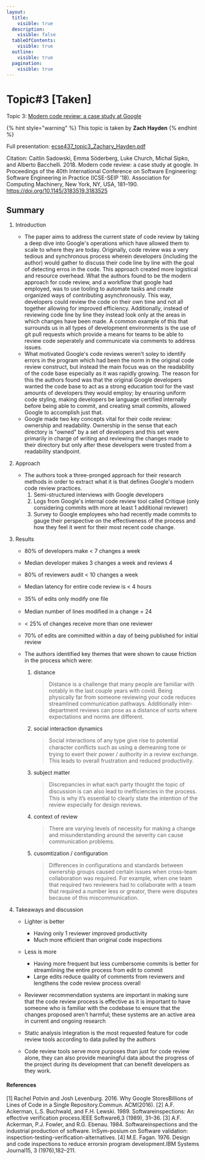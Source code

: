 ```yaml
---
layout:
  title:
    visible: true
  description:
    visible: false
  tableOfContents:
    visible: true
  outline:
    visible: true
  pagination:
    visible: true
---
```


# Topic#3 \[Taken]

Topic 3: [Modern code review: a case study at Google](https://dl.acm.org/doi/abs/10.1145/3183519.3183525)

{% hint style="warning" %}
This topic is taken by **Zach Hayden**
{% endhint %}


Full presentation: [ecse437_topic3_Zachary_Hayden.pdf](https://github.com/zachary0249/ECSE437/files/12819414/ecse437_topic3_Zachary_Hayden.pdf)

Citation: Caitlin Sadowski, Emma Söderberg, Luke Church, Michal Sipko, and Alberto Bacchelli. 2018. Modern code review: a case study at google. In Proceedings of the 40th International Conference on Software Engineering: Software Engineering in Practice (ICSE-SEIP '18). Association for Computing Machinery, New York, NY, USA, 181–190. https://doi.org/10.1145/3183519.3183525

## Summary
1. Introduction

   * The paper aims to address the current state of code review by taking a deep dive into Google's operations which have allowed them to scale to where they are today. Originally, code review was a very tedious and synchronous process wherein developers (including the author) would gather to discuss their code line by line with the goal of detecting erros in the code. This approach created more logistical and resource overhead. What the authors found to be the modern approach for code review, and a workflow that google had employed, was to use tooling to automate tasks and create organized ways of contributing asynchronously. This way, developers could review the code on their own time and not all together allowing for improved efficiency. Additionally, instead of reviewing code line by line they instead look only at the areas in which changes have been made. A common example of this that surrounds us in all types of development environments is the use of git pull requests which provide a means for teams to be able to review code seperately and communicate via comments to address issues.
   * What motivated Google's code reviews weren't soley to identify errors in the program which had been the norm in the original code review construct, but instead the main focus was on the readability of the code base especially as it was rapidly growing. The reason for this the authors found was that the original Google developers wanted the code base to act as a strong education tool for the vast amounts of developers they would employ; by ensuring uniform code styling, making developers be language certified internally before being able to commit, and creating small commits, allowed Google to accomplish just that.
   * Google made two key concepts vital for their code review: ownership and readability. Ownership in the sense that each directory is "owned" by a set of developers and this set were primarily in charge of writing and reviewing the changes made to their directory but only after these developers were trusted from a readability standpoint.

3. Approach

    * The authors took a three-pronged approach for their research methods in order to extract what it is that defines Google's modern code review practices.
      1. Semi-structured interviews with Google developers
      2. Logs from Google's internal code review tool called Critique (only considering commits with more at least 1 additional reviewer)
      3. Survey to Google employees who had recently made commits to gauge their perspective on the effectiveness of the process and how they feel it went for their most recent code change.

4. Results
  
    * 80% of developers make < 7 changes a week
    * Median developer makes 3 changes a week and
  reviews 4
    * 80% of reviewers audit < 10 changes a week
    * Median latency for entire code review is < 4
  hours
    * 35% of edits only modify one ﬁle
    * Median number of lines modiﬁed in a change =
  24
    * < 25% of changes receive more than one
  reviewer
    * 70% of edits are committed within a day of
  being published for initial review
  
    * The authors identified key themes that were shown to cause friction in the process which were: 
      1. distance
  
          > Distance is a challenge that many people are familiar with notably
  in the last couple years with covid. Being physically far from
  someone reviewing your code reduces streamlined communication
  pathways. Additionally inter-department reviews can pose as a
  distance of sorts where expectations and norms are different.
  
      2. social interaction dynamics
  
          > Social interactions of any type give rise to potential character
  conﬂicts such as using a demeaning tone or trying to exert their
  power / authority in a review exchange. This leads to overall
  frustration and reduced productivity.
  
      3. subject matter
  
          > Discrepancies in what each party thought the topic of discussion is
  can also lead to ineﬃciencies in the process. This is why it’s
  essential to clearly state the intention of the review especially for
  design reviews.
  
      4. context of review
  
          > There are varying levels of necessity for making a change and
  misunderstanding around the severity can cause communication
  problems.
  
      5. cusomtization / configuration
  
          > Differences in configurations and standards between ownership groups caused certain issues when cross-team collaboration was required. For example, when one team that required two reviewers had to collaborate with a team that required a number less or greator, there were disputes because of this miscommunication.

5. Takeaways and discussion

   * Lighter is better
     
       * Having only 1 reviewer improved productivity
       * Much more efficient than original code inspections
   * Less is more

       * Having more frequent but less cumbersome commits is better for streamlining the entire process from edit to commit
       * Large edits reduce quality of comments from reviewers and lengthens the code review process overall

   * Reviewer recommendation systems are important in making sure that the code review process is effective as it is important to have someone who is familiar with the codebase to ensure that the changes proposed aren't harmful; these systems are an active area in current and ongoing research
   * Static analysis integration is the most requested feature for code review tools according to data pulled by the authors
   * Code review tools serve more purposes than just for code review alone, they can also provide meaningful data about the progress of the project during its development that can benefit developers as they work.


#### References
[1] Rachel Potvin and Josh Levenburg. 2016. Why Google StoresBillions of Lines of Code in a Single Repository.Commun. ACM(2016).
[2] A.F. Ackerman, L.S. Buchwald, and F.H. Lewski. 1989. Softwareinspections: An effective verification process.IEEE Software6,3 (1989), 31–36.
[3] A.F. Ackerman, P.J. Fowler, and R.G. Ebenau. 1984. Softwareinspections and the industrial production of software. InSym-posium on Software validation:
inspection-testing-verification-alternatives.
[4] M.E. Fagan. 1976. Design and code inspections to reduce errorsin program development.IBM Systems Journal15, 3 (1976),182–211.
